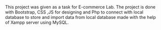 This project was given as a task for E-commerce Lab. The project is done with Bootstrap, CSS ,JS for designing and 
Php to connect with local database to store and import data from local database made with the help of Xampp server using MySQL.
